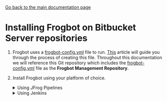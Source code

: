 [Go back to the main documentation page](../README.md)

# Installing Frogbot on Bitbucket Server repositories

1. Frogbot uses a [frogbot-config.yml](templates/.frogbot/frogbot-config.yml) file to run. [This](frogbot-config.md) article will guide you through the process of creating this file. Throughout this documentation we will reference this Git repository which includes the [frogbot-config.yml](templates/.frogbot/frogbot-config.yml) file as the **Frogbot Management Repository**.


2. Install Frogbot using your platform of choice.

   <details>
      <summary>Using JFrog Pipelines</summary>

   2.1. Make sure you have the connection details of your JFrog environment.

   2.2. Save the JFrog connection details as a [JFrog Platform Access Token Integration](https://www.jfrog.com/confluence/display/JFROG/JFrog+Platform+Access+Token+Integration)
   named **jfrogPlatform**.

   2.3. Save your Bitbucket access token as a [Generic Integration](https://www.jfrog.com/confluence/display/JFROG/Generic+Integration) named **bitbucket** with the token as the key and the Bitbucket access token as the value.

   2.4. Set the `.jfrog-pipelines` directory in the root of your **Frogbot Management Repository**.

   2.5. Create a Pipelines job with the below pipelines.yml content.
      <details>
        <summary>Template for scan-pull-requests</summary>

   ```yml
    resources:
      - name: cron_trigger
        type: CronTrigger
        configuration:
          interval: '*/5 * * * *'     # Every 5 minutes
    
    
    pipelines:
      - name: Frogbot
        steps:
          - name: Frogbot_Scan
            type: Bash # For Windows runner: PowerShell
            configuration:
              integrations:
                - name: jfrogPlatform
                - name: bitbucket
            inputResources:
                - name: cron_trigger
            environmentVariables:
              
              # [Mandatory]
              # JFrog platform URL
              JF_URL: $int_jfrogPlatform_url
  
              # [Mandatory if JF_USER and JF_PASSWORD are not provided]
              # JFrog access token with 'read' permissions for Xray
              JF_ACCESS_TOKEN: $int_jfrogPlatform_accessToken
  
              # [Mandatory]
              # Bitbucket accesses token with the following permissions 
              JF_GIT_TOKEN: $int_bitbucket_token
              JF_GIT_PROVIDER: "bitbucketServer"
  
              # [Mandatory]
              # API endpoint to Bitbucket server
              JF_GIT_API_ENDPOINT: $int_bitbucket_url
  
              # [Mandatory]
              # Bitbucket project namespace
              JF_GIT_OWNER: ""
  
              # [Mandatory]
              # Bitbucket repository name
              JF_GIT_REPO: ""
  
              # Uncomment the below options if you'd like to use them.
              # NOTE: The below options are irrelevant if you are using a config file, and should be configured there.
  
              # [Mandatory only for projects which use npm, yarn 2, NuGet and .NET to download their dependencies]
              # The command that installs the project dependencies (e.g "npm i", "nuget restore" or "dotnet restore")
              # JF_INSTALL_DEPS_CMD: ""
  
              # [Optional, default: "."]
              # Relative path to the project in the git repository
              # JF_WORKING_DIR: path/to/project/dir
  
              # [Optional]
              # Xray Watches. Learn more about them here: https://www.jfrog.com/confluence/display/JFROG/Configuring+Xray+Watches
              # JF_WATCHES: <watch-1>,<watch-2>...<watch-n>
  
              # [Optional]
              # JFrog project. Learn more about it here: https://www.jfrog.com/confluence/display/JFROG/Projects
              # JF_PROJECT: <project-key>
  
              # [Optional, default: "FALSE"]
              # Displays all existing vulnerabilities, including the ones that were added by the pull request.
              # JF_INCLUDE_ALL_VULNERABILITIES: "TRUE"
  
              # [Optional, default: "TRUE"]
              # Fails the Frogbot task if any security issue is found.
              # JF_FAIL: "FALSE"
  
              # [Optional, default: "TRUE"]
              # Use Gradle Wrapper (gradlew/gradlew.bat) to run Gradle
              # JF_USE_WRAPPER: "TRUE"
              
        execution:
          onExecute:
            - curl -fLg "https://releases.jfrog.io/artifactory/frogbot/v2/[RELEASE]/getFrogbot.sh" | sh
            - ./frogbot scan-pull-requests
            # For Windows runner:
            # - iwr https://releases.jfrog.io/artifactory/frogbot/v2/[RELEASE]/frogbot-windows-amd64/frogbot.exe -OutFile .\frogbot.exe
            # - .\frogbot.exe scan-pull-requests
   ```

    </details>

   2.6. In the **pipelines.yml**, make sure to set values for all the mandatory variables.

   2.7. In the **pipelines.yml**, if you're using a Windows agent, modify the code inside the onExecute sections as described on the yaml comments.

   **Important**

   - For npm, yarn 2, NuGet or .NET: Make sure to set inside the [frogbot-config.yml](templates/.frogbot/frogbot-config.yml) the command in a way that it downloads your project dependencies as the value of the **installCommandName** and **installCommandArgs** variables. For example, `npm i`
     or `nuget restore`
   - Make sure that all necessary build tool that are used to build the scanned project are installed on the Pipelines agent.
   </details>

   <details>
   <summary>Using Jenkins</summary>

   2.1. Make sure you have the connection details of your JFrog environment.

   2.2. Save the JFrog connection details as Credentials in Jenkins with the following Credential IDs: **JF_URL**, **
   JF_USER** and **JF_PASSWORD** (You can also use **JF_XRAY_URL** and **JF_ARTIFACTORY_URL** instead of  **JF_URL**
   and **JF_ACCESS_TOKEN** instead of **JF_USER** and **JF_PASSWORD**).

   2.3. Save your Bitbucket access token as a Credential in Jenkins with the `FROGBOT_GIT_TOKEN` Credential ID.

   2.4. Create a Jenkinsfile with the below content under the root of your **Frogbot Management Repository**.

      <details>
         <summary>Template for scan-pull-requests</summary>

   ```groovy
   // Run the job every 5 minutes 
   CRON_SETTINGS = '''*/5 * * * *'''
   
   pipeline {
       agent any
   
       triggers {
           cron(CRON_SETTINGS)
       }
   
       environment {
        
           // [Mandatory]
           // JFrog platform URL (This functionality requires version 3.29.0 or above of Xray)
           JF_URL= credentials("JF_URL")
   
           // [Mandatory if JF_ACCESS_TOKEN is not provided]
           // JFrog user and password with 'read' permissions for Xray
           JF_USER= credentials("JF_USER")
           JF_PASSWORD= credentials("JF_PASSWORD")
   
           // [Mandatory]
           // Bitbucket accesses token with the following permissions 
           JF_GIT_TOKEN= credentials("FROGBOT_GIT_TOKEN")
           JF_GIT_PROVIDER= "bitbucketServer"
   
           // [Mandatory]
           // Bitbucket project namespace
           JF_GIT_OWNER= ""
   
           // [Mandatory]
           // Bitbucket repository name
           JF_GIT_REPO= ""
   
           // [Mandatory]
           // API endpoint to Bitbucket server
           JF_GIT_API_ENDPOINT= ""
   
           // Uncomment the below options if you'd like to use them.
           // NOTE: The below options are irrelevant if you are using a config file, and should be configured there.
   
           // [Mandatory only for projects which use npm, yarn 2, NuGet and .NET to download their dependencies]
           // The command that installs the project dependencies (e.g "npm i", "nuget restore" or "dotnet restore")
           // JF_INSTALL_DEPS_CMD= ""
        
           // [Mandatory if JF_USER and JF_PASSWORD are not provided]
           // JFrog access token with 'read' permissions for Xray
           // JF_ACCESS_TOKEN= credentials("JF_ACCESS_TOKEN")
   
           // [Optional, default: "."]
           // Relative path to the project in the git repository
           // JF_WORKING_DIR= path/to/project/dir
   
           // [Optional]
           // Xray Watches. Learn more about them here: https://www.jfrog.com/confluence/display/JFROG/Configuring+Xray+Watches
           // JF_WATCHES= <watch-1>,<watch-2>...<watch-n>
   
           // [Optional]
           // JFrog project. Learn more about it here: https://www.jfrog.com/confluence/display/JFROG/Projects
           // JF_PROJECT= <project-key>
   
           // [Optional, default: "FALSE"]
           // Displays all existing vulnerabilities, including the ones that were added by the pull request.
           // JF_INCLUDE_ALL_VULNERABILITIES= "TRUE"
   
           // [Optional, default: "TRUE"]
           // Fails the Frogbot task if any security issue is found.
           // JF_FAIL= "FALSE"
   
           // [Optional, default: "TRUE"]
           // Use Gradle Wrapper (gradlew/gradlew.bat) to run Gradle
           // JF_USE_WRAPPER: "TRUE"
       }
   
       stages {
           stage('Download Frogbot') {
               steps {
                   // For Linux / MacOS runner:
                   sh """ curl -fLg "https://releases.jfrog.io/artifactory/frogbot/v2/[RELEASE]/getFrogbot.sh" | sh"""
   
                   // For Windows runner:
                   // powershell """iwr https://releases.jfrog.io/artifactory/frogbot/v2/[RELEASE]/frogbot-windows-amd64/frogbot.exe -OutFile .\frogbot.exe"""
               }
           }
   
           stage('Scan Pull Requests') {
               steps {
                   sh "./frogbot scan-pull-requests"
   
                   // For Windows runner:
                   // powershell """.\frogbot.exe scan-pull-requests"""
               }
           }
       }
   }
   ```

      </details>

   2.5. In the Jenkinsfile, set the values of all the mandatory variables.

   2.6. In the Jenkinsfile, modify the code inside the `Download Frogbot` and `Scan Pull Requests` according to the Jenkins agent operating system.

   2.7. Create a Pipeline job in Jenkins pointing to the Jenkinsfile in your **Frogbot Management Repository**.

   **Important**

   - For npm, yarn 2, NuGet or .NET: Make sure to set inside the frogbot-config.yml the command in a way that it downloads your project dependencies as the value of the **installCommandName** and **installCommandArgs** variables. For example, `npm i`
     or `nuget restore`
   - Make sure that either **JF_USER** and **JF_PASSWORD** or **JF_ACCESS_TOKEN** are set in the Jenkinsfile, but not both.
   - Make sure that all necessary build tool that are used to build the scanned project are installed on the Jenkins agent.

   </details>


